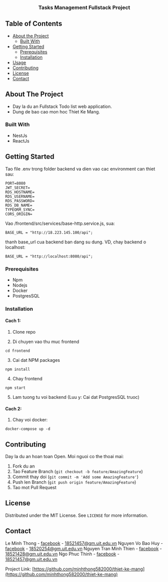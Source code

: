   <h3 align="center">Tasks Management Fullstack Project</h3>

<!-- TABLE OF CONTENTS -->

## Table of Contents

-   [About the Project](#about-the-project)
    -   [Built With](#built-with)
-   [Getting Started](#getting-started)
    -   [Prerequisites](#prerequisites)
    -   [Installation](#installation)
-   [Usage](#usage)
-   [Contributing](#contributing)
-   [License](#license)
-   [Contact](#contact)

<!-- ABOUT THE PROJECT -->

## About The Project

-   Day la du an Fullstack Todo list web application.
-   Dung de bao cao mon hoc Thiet Ke Mang.

### Built With

-   NestJs
-   ReactJs

<!-- GETTING STARTED -->

## Getting Started

Tao file .env trong folder backend va dien vao cac environment can thiet sau:

```
PORT=8080
JWT_SECRET=
RDS_HOSTNAME=
RDS_USERNAME=
RDS_PASSWORD=
RDS_DB_NAME=
TYPEORM_SYNC=
CORS_ORIGIN=
```

Vao /frontend/src/services/base-http.service.js, sua:

```
BASE_URL = "http://18.223.145.100/api";
```

thanh base_url cua backend ban dang su dung. VD, chay backend o localhost:

```
BASE_URL = "http://localhost:8080/api";
```

### Prerequisites

-   Npm
-   Nodejs
-   Docker
-   PostgresSQL

### Installation

#### Cach 1:

1. Clone repo

2. Di chuyen vao thu muc frontend

```
cd frontend
```

3. Cai dat NPM packages

```
npm install
```

4. Chay frontend

```
npm start
```

5. Lam tuong tu voi backend (Luu y: Cai dat PostgresSQL truoc)

#### Cach 2:

1. Chay voi docker:

```
docker-compose up -d
```

## Contributing

Day la du an hoan toan Open. Moi nguoi co the thoai mai:

1. Fork du an
2. Tao Feature Branch (`git checkout -b feature/AmazingFeature`)
3. Commit thay doi (`git commit -m 'Add some AmazingFeature'`)
4. Push len Branch (`git push origin feature/AmazingFeature`)
5. Tao mot Pull Request

<!-- LICENSE -->

## License

Distributed under the MIT License. See `LICENSE` for more information.

<!-- CONTACT -->

## Contact

Le Minh Thong - [facebook](https://www.facebook.com/MnhThngLe/) - 18521457@gm.uit.edu.vn
Nguyen Vo Bao Huy - [facebook](https://www.facebook.com/profile.php?id=100007922357550) - 18520254@gm.uit.edu.vn
Nguyen Tran Minh Thien - [facebook](https://www.facebook.com/thienhenry0103) - 18521428@gm.uit.edu.vn
Ngo Phuc Thinh - [facebook](https://www.facebook.com/TonyNgo0206) - 18521457@gm.uit.edu.vn

Project Link: [https://github.com/minhthong582000/thiet-ke-mang](https://github.com/minhthong582000/thiet-ke-mang)

<!-- MARKDOWN LINKS & IMAGES -->
<!-- https://www.markdownguide.org/basic-syntax/#reference-style-links -->

[contributors-shield]: https://img.shields.io/github/contributors/othneildrew/Best-README-Template.svg?style=flat-square
[contributors-url]: https://github.com/othneildrew/Best-README-Template/graphs/contributors
[forks-shield]: https://img.shields.io/github/forks/othneildrew/Best-README-Template.svg?style=flat-square
[forks-url]: https://github.com/othneildrew/Best-README-Template/network/members
[stars-shield]: https://img.shields.io/github/stars/othneildrew/Best-README-Template.svg?style=flat-square
[stars-url]: https://github.com/othneildrew/Best-README-Template/stargazers
[issues-shield]: https://img.shields.io/github/issues/othneildrew/Best-README-Template.svg?style=flat-square
[issues-url]: https://github.com/othneildrew/Best-README-Template/issues
[license-shield]: https://img.shields.io/github/license/othneildrew/Best-README-Template.svg?style=flat-square
[license-url]: https://github.com/othneildrew/Best-README-Template/blob/master/LICENSE.txt
[linkedin-shield]: https://img.shields.io/badge/-LinkedIn-black.svg?style=flat-square&logo=linkedin&colorB=555
[linkedin-url]: https://linkedin.com/in/othneildrew
[product-screenshot]: images/screenshot.png
